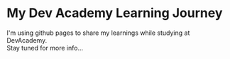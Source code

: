 # My Dev Academy Learning Journey

I'm using github pages to share my learnings while studying at DevAcademy.  
Stay tuned for more info...
